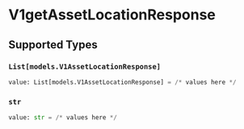# V1getAssetLocationResponse


## Supported Types

### `List[models.V1AssetLocationResponse]`

```python
value: List[models.V1AssetLocationResponse] = /* values here */
```

### `str`

```python
value: str = /* values here */
```

